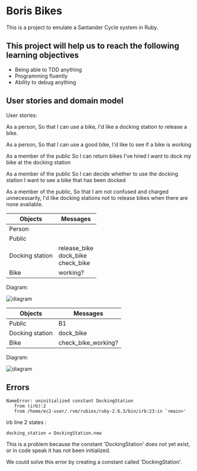 # Boris Bikes

This is a project to emulate a Santander Cycle system in Ruby.

## This project will help us to reach the following learning objectives
- Being able to TDD anything
- Programming fluently
- Ability to debug anything

## User stories and domain model

User stories:

As a person,
So that I can use a bike,
I'd like a docking station to release a bike.

As a person,
So that I can use a good bike,
I'd like to see if a bike is working

As a member of the public
So I can return bikes I've hired
I want to dock my bike at the docking station

As a member of the public
So I can decide whether to use the docking station
I want to see a bike that has been docked

As a member of the public,
So that I am not confused and charged unnecessarily,
I'd like docking stations not to release bikes when there are none available.

Objects | Messages
---------|----------
 Person |
 Public |
 Docking station | release_bike<br>dock_bike<br>check_bike
 Bike | working?

 Diagram:

 ![diagram](./images/user-stories-diagram2.png)





Objects | Messages
---------|----------
 Public | B1
 Docking station | dock_bike
 Bike | check_bike_working?

 Diagram:

 ![diagram](./images/user-stories-diagram2.png)

 ## Errors

 ```
NameError: uninitialized constant DockingStation
    from (irb):2
    from /home/ec2-user/.rvm/rubies/ruby-2.6.3/bin/irb:23:in `<main>'
```

irb line 2 states :
```
docking_station = DockingStation.new
```
This is a problem because the constant 'DockingStation' does not yet exist, or in code speak it has not been initialized.

We could solve this error by creating a constant called 'DockingStation'.
